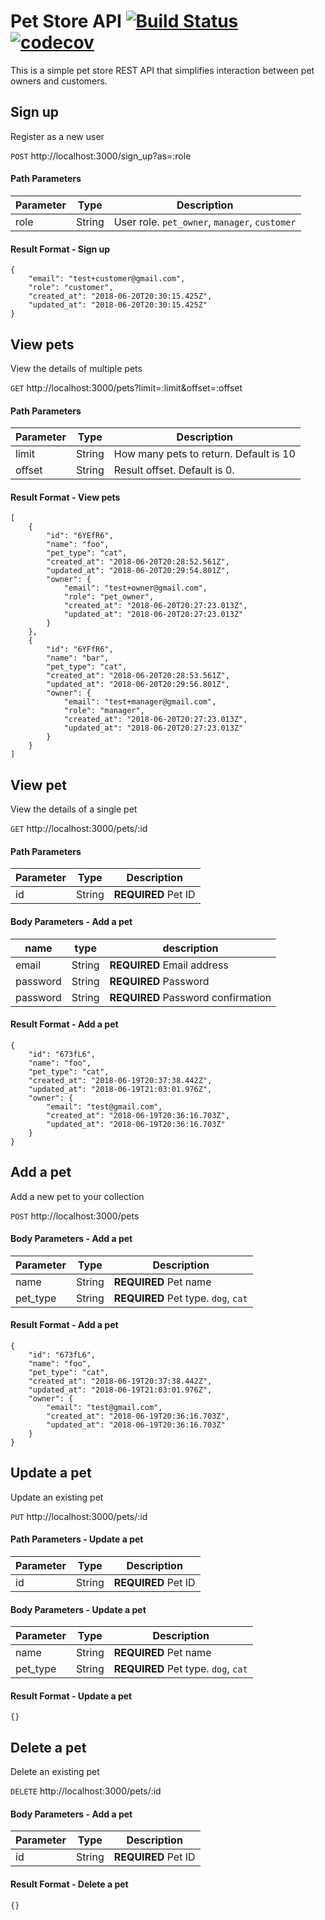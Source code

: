 # Pet Store API [![Build Status](https://travis-ci.org/azbshiri/pet-store.svg?branch=master)](https://travis-ci.org/azbshiri/pet-store) [![codecov](https://codecov.io/gh/azbshiri/pet-store/branch/master/graph/badge.svg)](https://codecov.io/gh/azbshiri/pet-store)

This is a simple pet store REST API that simplifies interaction between pet owners and customers.

## Sign up
Register as a new user

`POST` http://localhost:3000/sign_up?as=:role

#### Path Parameters
| Parameter | Type    | Description    |
| ---- | ------- | -------------- |
| role | String | User role. `pet_owner`, `manager`, `customer`   |

#### Result Format - Sign up
```
{
	"email": "test+customer@gmail.com",
	"role": "customer",
	"created_at": "2018-06-20T20:30:15.425Z",
	"updated_at": "2018-06-20T20:30:15.425Z"
}
```

## View pets
View the details of multiple pets

`GET` http://localhost:3000/pets?limit=:limit&offset=:offset

#### Path Parameters
| Parameter | Type    | Description    |
| ---- | ------- | -------------- |
| limit | String | How many pets to return. Default is 10   |
| offset | String | Result offset. Default is 0.  |

#### Result Format - View pets
```
[
	{
		"id": "6YEfR6",
		"name": "foo",
		"pet_type": "cat",
		"created_at": "2018-06-20T20:28:52.561Z",
		"updated_at": "2018-06-20T20:29:54.801Z",
		"owner": {
			"email": "test+owner@gmail.com",
			"role": "pet_owner",
			"created_at": "2018-06-20T20:27:23.013Z",
			"updated_at": "2018-06-20T20:27:23.013Z"
		}
	},
	{
		"id": "6YFfR6",
		"name": "bar",
		"pet_type": "cat",
		"created_at": "2018-06-20T20:28:53.561Z",
		"updated_at": "2018-06-20T20:29:56.801Z",
		"owner": {
			"email": "test+manager@gmail.com",
			"role": "manager",
			"created_at": "2018-06-20T20:27:23.013Z",
			"updated_at": "2018-06-20T20:27:23.013Z"
		}
	}
]
```



## View pet
View the details of a single pet


`GET` http://localhost:3000/pets/:id

#### Path Parameters
| Parameter | Type    | Description    |
| ---- | ------- | -------------- |
| id | String | **REQUIRED** Pet ID   |



#### Body Parameters - Add a pet 

| name | type    | description    |
| ---- | ------- | -------------- |
| email | String | **REQUIRED** Email address   |
| password | String | **REQUIRED** Password   |
| password | String | **REQUIRED** Password confirmation   |

#### Result Format - Add a pet
```
{
	"id": "673fL6",
	"name": "foo",
	"pet_type": "cat",
	"created_at": "2018-06-19T20:37:38.442Z",
	"updated_at": "2018-06-19T21:03:01.976Z",
	"owner": {
		"email": "test@gmail.com",
		"created_at": "2018-06-19T20:36:16.703Z",
		"updated_at": "2018-06-19T20:36:16.703Z"
	}
}
```

## Add a pet
Add a new pet to your collection

`POST` http://localhost:3000/pets

#### Body Parameters - Add a pet 

| Parameter | Type    | Description    |
| ---- | ------- | -------------- |
| name | String | **REQUIRED** Pet name   |
| pet_type | String | **REQUIRED** Pet type. `dog`, `cat` |

#### Result Format - Add a pet
```
{
	"id": "673fL6",
	"name": "foo",
	"pet_type": "cat",
	"created_at": "2018-06-19T20:37:38.442Z",
	"updated_at": "2018-06-19T21:03:01.976Z",
	"owner": {
		"email": "test@gmail.com",
		"created_at": "2018-06-19T20:36:16.703Z",
		"updated_at": "2018-06-19T20:36:16.703Z"
	}
}
```

## Update a pet

Update an existing pet


`PUT` http://localhost:3000/pets/:id

#### Path Parameters - Update a pet 

| Parameter | Type    | Description    |
| ---- | ------- | -------------- |
| id | String | **REQUIRED** Pet ID   |

#### Body Parameters - Update a pet 

| Parameter | Type    | Description    |
| ---- | ------- | -------------- |
| name | String | **REQUIRED** Pet name   |
| pet_type | String | **REQUIRED** Pet type. `dog`, `cat` |


#### Result Format - Update a pet
```
{}
```

## Delete a pet
Delete an existing pet


`DELETE` http://localhost:3000/pets/:id

#### Body Parameters - Add a pet 

| Parameter | Type    | Description    |
| ---- | ------- | -------------- |
| id | String | **REQUIRED** Pet ID   |

#### Result Format - Delete a pet
```
{}
```
